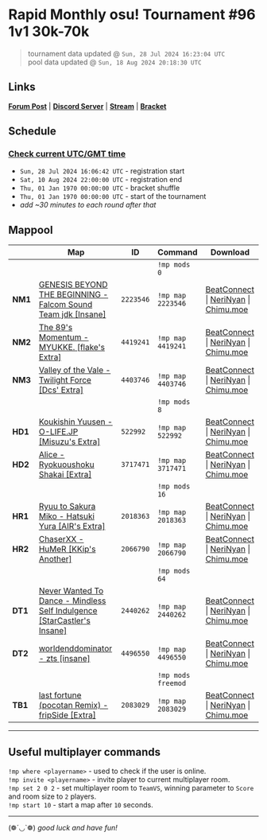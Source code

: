 # Rapid Monthly osu! Tournament #96 1v1 30k-70k

> tournament data updated @ `Sun, 28 Jul 2024 16:23:04 UTC`  
> pool data updated @ `Sun, 18 Aug 2024 20:18:30 UTC`

## Links

[**Forum Post**](https://osu.ppy.sh/community/forums/topics/1955314) | [**Discord Server**](https://discord.gg/9sKe7nF) | [**Stream**](https://www.twitch.tv/rapid_tournaments) | [**Bracket**](https://challonge.com/rmosutourney95)

## Schedule

### [**Check current UTC/GMT time**](https://www.utctime.net)

- `Sun, 28 Jul 2024 16:06:42 UTC` - registration start
- `Sat, 10 Aug 2024 22:00:00 UTC` - registration end
- `Thu, 01 Jan 1970 00:00:00 UTC` - bracket shuffle
- `Thu, 01 Jan 1970 00:00:00 UTC` - start of the tournament
- _add ~30 minutes to each round after that_


## Mappool

| | Map | ID | Command | Download |
| --- | --- | --- | ------- | -------- |
| | | | `!mp mods 0` |
| **NM1** | [GENESIS BEYOND THE BEGINNING - Falcom Sound Team jdk [Insane]](https://osu.ppy.sh/beatmapset/1032441) | `2223546` | `!mp map 2223546` | [BeatConnect](https://beatconnect.io/b/1032441) \| [NeriNyan](https://api.nerinyan.moe/d/1032441) \| [Chimu.moe](https://api.chimu.moe/v1/download/1032441) |
| **NM2** | [The 89&#39;s Momentum - MYUKKE. [flake&#39;s Extra]](https://osu.ppy.sh/beatmapset/2106075) | `4419241` | `!mp map 4419241` | [BeatConnect](https://beatconnect.io/b/2106075) \| [NeriNyan](https://api.nerinyan.moe/d/2106075) \| [Chimu.moe](https://api.chimu.moe/v1/download/2106075) |
| **NM3** | [Valley of the Vale - Twilight Force [Dcs&#39; Extra]](https://osu.ppy.sh/beatmapset/1913010) | `4403746` | `!mp map 4403746` | [BeatConnect](https://beatconnect.io/b/1913010) \| [NeriNyan](https://api.nerinyan.moe/d/1913010) \| [Chimu.moe](https://api.chimu.moe/v1/download/1913010) |
| | | | `!mp mods 8` |
| **HD1** | [Koukishin Yuusen - O-LIFE.JP [Misuzu&#39;s Extra]](https://osu.ppy.sh/beatmapset/219355) | `522992` | `!mp map 522992` | [BeatConnect](https://beatconnect.io/b/219355) \| [NeriNyan](https://api.nerinyan.moe/d/219355) \| [Chimu.moe](https://api.chimu.moe/v1/download/219355) |
| **HD2** | [Alice - Ryokuoushoku Shakai [Extra]](https://osu.ppy.sh/beatmapset/1812255) | `3717471` | `!mp map 3717471` | [BeatConnect](https://beatconnect.io/b/1812255) \| [NeriNyan](https://api.nerinyan.moe/d/1812255) \| [Chimu.moe](https://api.chimu.moe/v1/download/1812255) |
| | | | `!mp mods 16` |
| **HR1** | [Ryuu to Sakura Miko - Hatsuki Yura [AIR&#39;s Extra]](https://osu.ppy.sh/beatmapset/962172) | `2018363` | `!mp map 2018363` | [BeatConnect](https://beatconnect.io/b/962172) \| [NeriNyan](https://api.nerinyan.moe/d/962172) \| [Chimu.moe](https://api.chimu.moe/v1/download/962172) |
| **HR2** | [ChaserXX - HuMeR [KKip&#39;s Another]](https://osu.ppy.sh/beatmapset/930846) | `2066790` | `!mp map 2066790` | [BeatConnect](https://beatconnect.io/b/930846) \| [NeriNyan](https://api.nerinyan.moe/d/930846) \| [Chimu.moe](https://api.chimu.moe/v1/download/930846) |
| | | | `!mp mods 64` |
| **DT1** | [Never Wanted To Dance - Mindless Self Indulgence [StarCastler&#39;s Insane]](https://osu.ppy.sh/beatmapset/830569) | `2440262` | `!mp map 2440262` | [BeatConnect](https://beatconnect.io/b/830569) \| [NeriNyan](https://api.nerinyan.moe/d/830569) \| [Chimu.moe](https://api.chimu.moe/v1/download/830569) |
| **DT2** | [worldenddominator - zts [insane]](https://osu.ppy.sh/beatmapset/2136537) | `4496550` | `!mp map 4496550` | [BeatConnect](https://beatconnect.io/b/2136537) \| [NeriNyan](https://api.nerinyan.moe/d/2136537) \| [Chimu.moe](https://api.chimu.moe/v1/download/2136537) |
| | | | `!mp mods freemod` |
| **TB1** | [last fortune (pocotan Remix) - fripSide [Extra]](https://osu.ppy.sh/beatmapset/995800) | `2083029` | `!mp map 2083029` | [BeatConnect](https://beatconnect.io/b/995800) \| [NeriNyan](https://api.nerinyan.moe/d/995800) \| [Chimu.moe](https://api.chimu.moe/v1/download/995800) |

---


## Useful multiplayer commands

`!mp where <playername>` - used to check if the user is online.  
`!mp invite <playername>` - invite player to current multiplayer room.  
`!mp set 2 0 2` - set multiplayer room to `TeamVS`, winning parameter to `Score` and room size to `2` players.  
`!mp start 10` - start a map after `10` seconds.

---

(❁´◡`❁) _good luck and have fun!_
